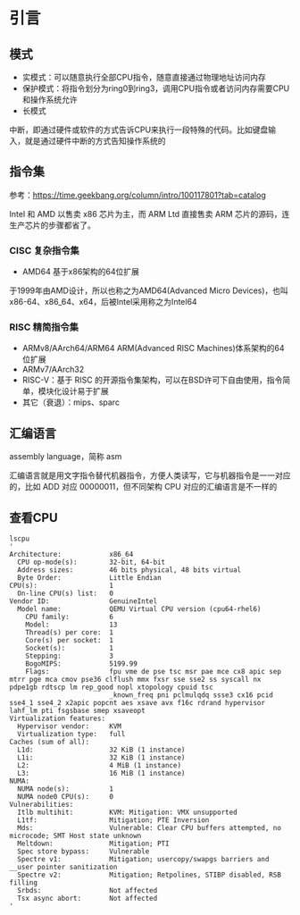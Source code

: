 # 引言

## 模式

- 实模式：可以随意执行全部CPU指令，随意直接通过物理地址访问内存
- 保护模式：将指令划分为ring0到ring3，调用CPU指令或者访问内存需要CPU和操作系统允许
- 长模式

中断，即通过硬件或软件的方式告诉CPU来执行一段特殊的代码。比如键盘输入，就是通过硬件中断的方式告知操作系统的

## 指令集

参考：<https://time.geekbang.org/column/intro/100117801?tab=catalog>

Intel 和 AMD 以售卖 x86 芯片为主，而 ARM Ltd 直接售卖 ARM 芯片的源码，连生产芯片的步骤都省了。

### CISC 复杂指令集

- AMD64 基于x86架构的64位扩展

于1999年由AMD设计，所以也称之为AMD64(Advanced Micro Devices)，也叫 x86-64、x86_64、x64，后被Intel采用称之为Intel64

### RISC 精简指令集

- ARMv8/AArch64/ARM64 ARM(Advanced RISC Machines)体系架构的64位扩展
- ARMv7/AArch32
- RISC-V：基于 RISC 的开源指令集架构，可以在BSD许可下自由使用，指令简单，模块化设计易于扩展
- 其它（衰退）：mips、sparc

## 汇编语言

assembly language，简称 asm

汇编语言就是用文字指令替代机器指令，方便人类读写，它与机器指令是一一对应的，比如 ADD 对应 00000011，但不同架构 CPU 对应的汇编语言是不一样的

## 查看CPU

```shell
lscpu
'
Architecture:            x86_64
  CPU op-mode(s):        32-bit, 64-bit
  Address sizes:         46 bits physical, 48 bits virtual
  Byte Order:            Little Endian
CPU(s):                  1
  On-line CPU(s) list:   0
Vendor ID:               GenuineIntel
  Model name:            QEMU Virtual CPU version (cpu64-rhel6)
    CPU family:          6
    Model:               13
    Thread(s) per core:  1
    Core(s) per socket:  1
    Socket(s):           1
    Stepping:            3
    BogoMIPS:            5199.99
    Flags:               fpu vme de pse tsc msr pae mce cx8 apic sep mtrr pge mca cmov pse36 clflush mmx fxsr sse sse2 ss syscall nx pdpe1gb rdtscp lm rep_good nopl xtopology cpuid tsc
                         _known_freq pni pclmulqdq ssse3 cx16 pcid sse4_1 sse4_2 x2apic popcnt aes xsave avx f16c rdrand hypervisor lahf_lm pti fsgsbase smep xsaveopt
Virtualization features: 
  Hypervisor vendor:     KVM
  Virtualization type:   full
Caches (sum of all):     
  L1d:                   32 KiB (1 instance)
  L1i:                   32 KiB (1 instance)
  L2:                    4 MiB (1 instance)
  L3:                    16 MiB (1 instance)
NUMA:                    
  NUMA node(s):          1
  NUMA node0 CPU(s):     0
Vulnerabilities:         
  Itlb multihit:         KVM: Mitigation: VMX unsupported
  L1tf:                  Mitigation; PTE Inversion
  Mds:                   Vulnerable: Clear CPU buffers attempted, no microcode; SMT Host state unknown
  Meltdown:              Mitigation; PTI
  Spec store bypass:     Vulnerable
  Spectre v1:            Mitigation; usercopy/swapgs barriers and __user pointer sanitization
  Spectre v2:            Mitigation; Retpolines, STIBP disabled, RSB filling
  Srbds:                 Not affected
  Tsx async abort:       Not affected
'
```
